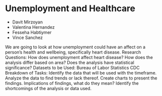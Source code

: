 # Unemployment and Healthcare

- Davit Mirzoyan
- Valentina Hernandez
- Fesseha Habtiymer
- Vince Sanchez

We are going to look at how unemployment could have an affect on a person’s health and wellbeing, specifically heart disease.
Research Questions:
How does unemployment affect heart disease?
How does the analysis differ based on area?
Does the analysis have statistical significance?
Datasets to be Used:
Bureau of Labor Statistics
CDC
Breakdown of Tasks:
Identify the data that will be used with the timeframe.
Analyze the data to find trends or lack thereof.
Create charts to present the findings.
Implications of findings, what do they mean?
Identify the shortcomings of the analysis or data used.
